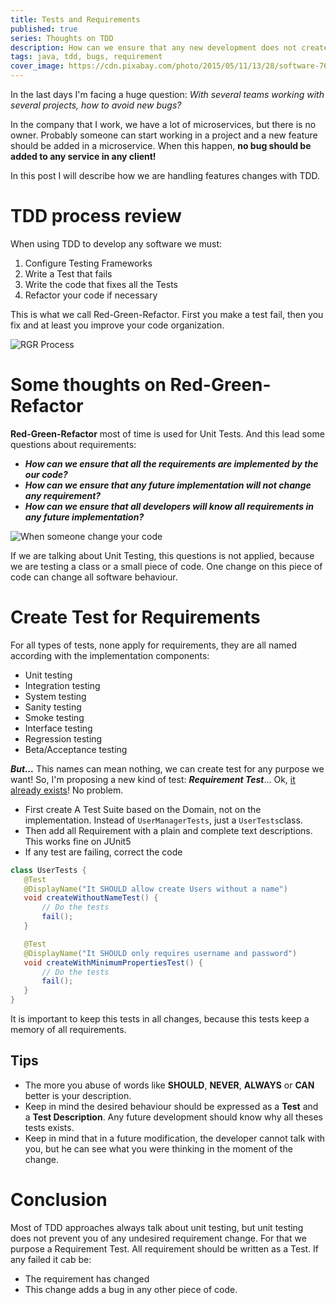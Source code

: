 ```yaml
---
title: Tests and Requirements
published: true
series: Thoughts on TDD
description: How can we ensure that any new development does not create an undesired behaviour?
tags: java, tdd, bugs, requirement
cover_image: https://cdn.pixabay.com/photo/2015/05/11/13/28/software-762486_960_720.jpg
---
```


In the last days I'm facing a huge question: *With several teams working with several projects, how to avoid new bugs?*

In the company that I work, we have a lot of microservices, but there is no owner. Probably someone can start working in a project and a new feature should be added in a microservice. When this happen, **no bug should be added to any service in any client!**

In this post I will describe how we are handling features changes with TDD.

# TDD process review
When using TDD to develop any software we must:

1. Configure Testing Frameworks
2. Write a Test that fails
3. Write the code that fixes all the Tests
4. Refactor your code if necessary

This is what we call Red-Green-Refactor. First you make a test fail, then you fix and at least you improve your code organization.

![RGR Process](https://s3.amazonaws.com/codecademy-content/programs/tdd-js/articles/red-green-refactor-tdd.png)

# Some thoughts on Red-Green-Refactor

**Red-Green-Refactor** most of time is used for Unit Tests. And this lead some questions about requirements:
* ***How can we ensure that all the requirements are implemented by the our code?***
* ***How can we ensure that any future implementation will not change any requirement?***
* ***How can we ensure that all developers will know all requirements in any future implementation?***

![When someone change your code](https://memeworld.funnyjunk.com/pictures/When+you+have+a+group+project_a71b2c_6624638.jpg)

If we are talking about Unit Testing, this questions is not applied, because we are testing a class or a small piece of code. One change on this piece of code can change all software behaviour.

# Create Test for Requirements

For all types of tests, none apply for requirements, they are all named according with the implementation components:

* Unit testing
* Integration testing
* System testing
* Sanity testing
* Smoke testing
* Interface testing
* Regression testing
* Beta/Acceptance testing

***But...*** This names can mean nothing, we can create test for any purpose we want! So, I'm proposing a new kind of test: ***Requirement Test***... Ok, [it already exists](https://www.tutorialspoint.com/software_testing_dictionary/requirements_based_testing)! No problem.

* First create A Test Suite based on the Domain, not on the implementation. Instead of `UserManagerTests`, just a `UserTests`class. 
* Then add all Requirement with a plain and complete text descriptions. This works fine on JUnit5
* If any test are failing, correct the code

```java
class UserTests {
   @Test
   @DisplayName("It SHOULD allow create Users without a name")
   void createWithoutNameTest() {
       // Do the tests
       fail();
   }

   @Test
   @DisplayName("It SHOULD only requires username and password")
   void createWithMinimumPropertiesTest() {
       // Do the tests
       fail();
   }
}
```

It is important to keep this tests in all changes, because this tests keep a memory of all requirements.

## Tips

* The more you abuse of words like **SHOULD**, **NEVER**, **ALWAYS** or **CAN** better is your description. 
* Keep in mind the desired behaviour should be expressed as a **Test** and a **Test Description**. Any future development should know why all theses tests exists.
* Keep in mind that in a future modification, the developer cannot talk with you, but he can see what you were thinking in the moment of the change.

# Conclusion

Most of TDD approaches always talk about unit testing, but unit testing does not prevent you of any undesired requirement change. For that we purpose a Requirement Test. All requirement should be written as a Test. If any failed it cab be:
* The requirement has changed
* This change adds a bug in any other piece of code.